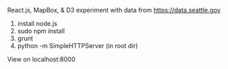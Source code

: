 React.js, MapBox, & D3 experiment with data from https://data.seattle.gov

1) install node.js
2) sudo npm install
3) grunt
4) python -m SimpleHTTPServer (in root dir)

View on localhost:8000

